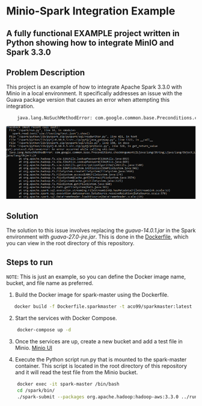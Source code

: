 # Minio-Spark Integration Example

## A fully functional EXAMPLE project written in Python showing how to integrate MinIO and Spark 3.3.0 

## Problem Description

This project is an example of how to integrate Apache Spark 3.3.0 with Minio in a local environment. It specifically addresses an issue with the Guava package version that causes an error when attempting this integration.

```bash
    java.lang.NoSuchMethodError: com.google.common.base.Preconditions.checkArgument
```
![Stacktrace of the problem](./problem.png)

## Solution

The solution to this issue involves replacing the *guava-14.0.1.jar* in the Spark environment with *guava-27.0-jre.jar*. This is done in the [Dockerfile](Dockerfile.sparkmaster), which you can view in the root directory of this repository.

## Steps to run

`NOTE`: This is just an example, so you can define the Docker image name, bucket, and file name as preferred.

1. Build the Docker image for spark-master using the Dockerfile.

```bash
   docker build -f Dockerfile.sparkmaster -t aco99/sparkmaster:latest .
```

2. Start the services with Docker Compose.

```bash
    docker-compose up -d
```

3. Once the services are up, create a new bucket and add a test file in Minio. [Minio UI](http://localhost:9001/)

4. Execute the Python script run.py that is mounted to the spark-master container. This script is located in the root directory of this repository and it will read the test file from the Minio bucket.
```bash
    docker exec -it spark-master /bin/bash
    cd /spark/bin/
    ./spark-submit --packages org.apache.hadoop:hadoop-aws:3.3.0 ../run.py 
```
